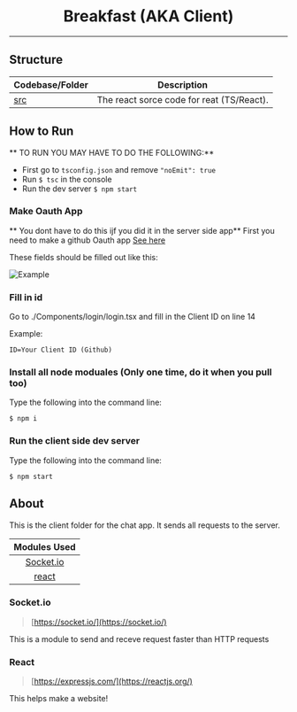 <h1 align="center">Breakfast (AKA Client)</h1>

---

## Structure

| Codebase/Folder               |                   Description                    |
| :--------------------- | :----------------------------------------------: |
| [src](src) | The react sorce code for reat (TS/React). |

## How to Run

** TO RUN YOU MAY HAVE TO DO THE FOLLOWING:**
- First go to `tsconfig.json` and remove `"noEmit": true`
- Run `$ tsc` in the console
- Run the dev server `$ npm start` 

### Make Oauth App
** You dont have to do this ijf you did it in the server side app**
First you need to make a github Oauth app [See here](https://docs.github.com/en/developers/apps/authorizing-oauth-apps)

These fields should be filled out like this:

![Example](https://cdn.discordapp.com/attachments/838071390175232050/838071399808630794/unknown.png)

### Fill in id
Go to ./Components/login/login.tsx and fill in the Client ID on line 14

Example:
```
ID=Your Client ID (Github)
```

### Install all node moduales (Only one time, do it when you pull too)

Type the following into the command line:
```console
$ npm i
``` 

### Run the client side dev server

Type the following into the command line:
```console
$ npm start
``` 

## About

This is the client folder for the chat app. It sends all requests to the server.

| Modules Used |
| :---------------------: |
| [Socket.io](#socketio) |
| [react](#react) |

### Socket.io 

> [https://socket.io/](https://socket.io/)

This is a module to send and receve request faster than HTTP requests

### React

> [https://expressjs.com/](https://reactjs.org/)

This helps make a website!

